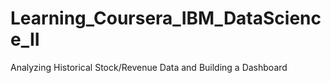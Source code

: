 # Learning_Coursera_IBM_DataScience_II
Analyzing Historical Stock/Revenue Data and Building a Dashboard
